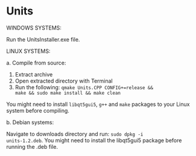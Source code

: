 # Units

WINDOWS SYSTEMS:

Run the UnitsInstaller.exe file.


LINUX SYSTEMS:

a. Compile from source:

1. Extract archive
2. Open extracted directory with Terminal
3. Run the following:
   <code>qmake Units.CPP CONFIG+=release && make && sudo make install && make clean</code>
   
You might need to install <code>libqt5gui5</code>, <code>g++</code> and <code>make</code> packages to your Linux system before compiling.


b. Debian systems:

Navigate to downloads directory and run:
<code>sudo dpkg -i units-1.2.deb</code>.
You might need to install the libqt5gui5 package before running the .deb file.

